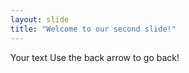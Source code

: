 ```yaml
---
layout: slide
title: "Welcome to our second slide!"
---
```

Your text
Use the back arrow to go back!
